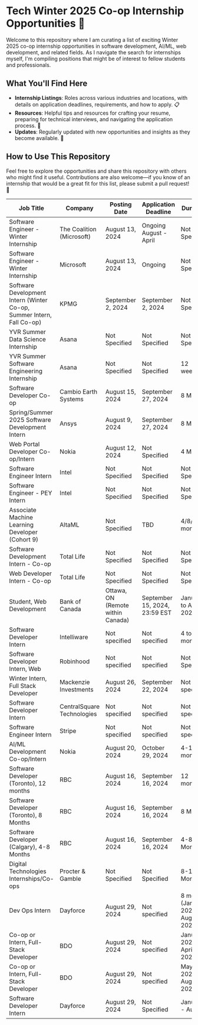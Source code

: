 # Tech Winter 2025 Co-op Internship Opportunities 🌟

Welcome to this repository where I am curating a list of exciting Winter 2025 co-op internship opportunities in software development, AI/ML, web development, and related fields. As I navigate the search for internships myself, I'm compiling positions that might be of interest to fellow students and professionals.

## What You'll Find Here

- **Internship Listings**: Roles across various industries and locations, with details on application deadlines, requirements, and how to apply. 📋
- **Resources**: Helpful tips and resources for crafting your resume, preparing for technical interviews, and navigating the application process. 📝
- **Updates**: Regularly updated with new opportunities and insights as they become available. 🔄

## How to Use This Repository

Feel free to explore the opportunities and share this repository with others who might find it useful. Contributions are also welcome—if you know of an internship that would be a great fit for this list, please submit a pull request! 🤝

| **Job Title**                                                         | **Company**                | **Posting Date**                  | **Application Deadline**      | **Duration**                          | **Application Link**                                                                                                                                                                                                                                                                                                                                                                                                                                                         |
| --------------------------------------------------------------------- | -------------------------- | --------------------------------- | ----------------------------- | ------------------------------------- | ---------------------------------------------------------------------------------------------------------------------------------------------------------------------------------------------------------------------------------------------------------------------------------------------------------------------------------------------------------------------------------------------------------------------------------------------------------------------------- |
| Software Engineer - Winter Internship                                 | The Coalition (Microsoft)  | August 13, 2024                   | Ongoing August - April        | Not Specified                         | [Apply Here](https://jobs.careers.microsoft.com/global/en/job/1750384/Software-Engineer---The-Coalition-Winter-Internship-Opportunities)                                                                                                                                                                                                                                                                                                                                     |
| Software Engineer - Winter Internship                                 | Microsoft                  | August 13, 2024                   | Ongoing                       | Not Specified                         | [Apply Here](https://jobs.careers.microsoft.com/global/en/job/1750386/Software-Engineer%3A-Internship-Opportunities%2C-Vancouver%2C-BC)                                                                                                                                                                                                                                                                                                                                      |
| Software Development Intern (Winter Co-op, Summer Intern, Fall Co-op) | KPMG                       | September 2, 2024                 | September 2, 2024             | Not Specified                         | [Apply Here](https://careers.kpmg.ca/jobs/24805)                                                                                                                                                                                                                                                                                                                                                                                                                             |
| YVR Summer Data Science Internship                                    | Asana                      | Not Specified                     | Not Specified                 | Not Specified                         | [Apply Here](https://asana.com/jobs/apply/6151419)                                                                                                                                                                                                                                                                                                                                                                                                                           |
| YVR Summer Software Engineering Internship                            | Asana                      | Not Specified                     | Not Specified                 | 12 weeks                              | [Apply Here](https://asana.com/jobs/apply/6151401)                                                                                                                                                                                                                                                                                                                                                                                                                           |
| Software Developer Co-op                                              | Cambio Earth Systems       | August 15, 2024                   | September 27, 2024            | 8 Months                              | [Apply Here](https://bgcengineering.bamboohr.com/careers/360)                                                                                                                                                                                                                                                                                                                                                                                                                |
| Spring/Summer 2025 Software Development Intern                        | Ansys                      | August 9, 2024                    | September 27, 2024            | 8 Months                              | [Apply Here](https://careers.ansys.com/job/Waterloo-SpringSummer-2025-Software-Development-Intern-%28Mechanical-or-Aerospace-BS%29-ON-N2J4G8/1178501500/?utm_source=LINKEDIN&utm_medium=referrer)                                                                                                                                                                                                                                                                            |
| Web Portal Developer Co-op/Intern                                     | Nokia                      | August 12, 2024                   | Not Specified                 | 4 Months                              | [Apply Here](https://fa-evmr-saasfaprod1.fa.ocs.oraclecloud.com/hcmUI/CandidateExperience/en/sites/CX_1/job/9923)                                                                                                                                                                                                                                                                                                                                                            |
| Software Engineer Intern                                              | Intel                      | Not Specified                     | Not Specified                 | Not Specified                         | [Apply Here](https://jobs.intel.com/en/job/toronto/software-engineer-intern/41147/68663864240)                                                                                                                                                                                                                                                                                                                                                                               |
| Software Engineer - PEY Intern                                        | Intel                      | Not Specified                     | Not Specified                 | Not Specified                         | [Apply Here](https://jobs.intel.com/en/job/toronto/software-engineer-pey-intern/41147/68663859792)                                                                                                                                                                                                                                                                                                                                                                           |
| Associate Machine Learning Developer (Cohort 9)                       | AltaML                     | Not Specified                     | TBD                           | 4/8/12 months                         | [Apply Here](https://jobs.lever.co/altaml/52a4423d-a749-4d58-9120-5384012cc543?lever-source=Indeed)                                                                                                                                                                                                                                                                                                                                                                          |
| Software Development Intern - Co-op                                   | Total Life                 | Not Specified                     | Not Specified                 | Not Specified                         | [Apply Here](https://total-life-inc-1.breezy.hr/p/66aa9dddc21c-software-development-intern-co-op-position?utm_medium=jobboard&utm_source=linkedin)                                                                                                                                                                                                                                                                                                                           |
| Web Developer Intern - Co-op                                          | Total Life                 | Not Specified                     | Not Specified                 | Not Specified                         | [Apply Here](https://total-life-inc-1.breezy.hr/p/3387659ac7cf-web-developer-intern-co-op-position?utm_medium=jobboard&utm_source=linkedin)                                                                                                                                                                                                                                                                                                                                  |
| Student, Web Development                                              | Bank of Canada             | Ottawa, ON (Remote within Canada) | September 15, 2024, 23:59 EST | January to April 2025                 | [Apply Here](https://careers.bankofcanada.ca/job/Ottawa-%28Downtown%29-Student%2C-Web-Development-ON/583855617/?utm_source=LINKEDIN&utm_medium=referrer&utm_medium=jobboard&utm_source=linkedin)                                                                                                                                                                                                                                                                             |
| Software Developer Intern                                             | Intelliware                | Not specified                     | Not specified                 | 4 to 16 months                        | [Apply Here](<https://jobs.lever.co/intelliware/24345432-7189-4849-a389-3bad4abde843?applicant_guid=15e1e550-66d5-4c5a-99d1-d691410dc48a&lever-origin=applied&lever-source%5B%5D=JobTarget%2CJobTarget%20Organic%20Sites%20Bundle&utm_source=JobTarget&utm_medium=JobTarget%20Organic%20Sites%20Bundle&utm_campaign=Software%20Developer%20Internship%20(24345432-7189-4849-a389-3bad4abde843)&_jtochash=rXLPWxU7domlRiJzduzqeG&_jtocprof=xd9_bYqnJy2vf2s4oUO8f7T-SGVXYVch>) |
| Software Developer Intern, Web                                        | Robinhood                  | Not specified                     | Not specified                 | Not Specified                         | [Apply Here](https://robinhood.com/careers)                                                                                                                                                                                                                                                                                                                                                                                                                                  |
| Winter Intern, Full Stack Developer                                   | Mackenzie Investments      | August 26, 2024                   | September 22, 2024            | Not specified                         | [Apply Here](https://careersen-mackenzieinvestments.icims.com/jobs/5293/winter-intern%2c-full-stack-developer/job)                                                                                                                                                                                                                                                                                                                                                           |
| Software Developer Intern                                             | CentralSquare Technologies | Not specified                     | Not specified                 | Not specified                         | [Apply Here](https://recruit.hirebridge.com/v3/careercenter/v2/details.aspx?jid=598017&cid=7724&locvalue=10511051&utm_medium=jobboard&utm_source=linkedin)                                                                                                                                                                                                                                                                                                                   |
| Software Engineer Intern                                              | Stripe                     | Not specified                     | Not specified                 | Not specified                         | [Apply Here](https://stripe.com/jobs/listing/software-engineer-intern/6172089?utm_medium=jobboard&gh_src=73vnei&utm_source=linkedin)                                                                                                                                                                                                                                                                                                                                         |
| AI/ML Development Co-op/Intern                                        | Nokia                      | August 20, 2024                   | October 29, 2024              | 4-16 months                           | [Apply Here](https://fa-evmr-saasfaprod1.fa.ocs.oraclecloud.com/hcmUI/CandidateExperience/en/sites/CX_1/job/9922?src=SNS-102&utm_medium=jobboard&utm_source=linkedin)                                                                                                                                                                                                                                                                                                        |
| Software Developer (Toronto), 12 months                               | RBC                        | August 16, 2024                   | September 16, 2024            | 12 months                             | [Apply Here](https://jobs.rbc.com/ca/en/job/RBCAA0088R0000096976EXTERNALENCA/2025-Winter-Student-Opportunities-Technology-Operations-Software-Developer-12-months?utm_source=LinkedIn&utm_medium=phenom-feeds&utm_campaign=rbc_linkedin&utm_medium=jobboard&utm_source=linkedin)                                                                                                                                                                                             |
| Software Developer (Toronto), 8 Months                                | RBC                        | August 16, 2024                   | September 16, 2024            | 8 Months                              | [Apply Here](https://jobs.rbc.com/ca/en/job/RBCAA0088R0000096973EXTERNALENCA/2025-Winter-Student-Opportunities-Technology-Operations-Software-Developer-8-Months?utm_source=LinkedIn&utm_medium=phenom-feeds&utm_campaign=rbc_linkedin&utm_medium=jobboard&utm_source=linkedin)                                                                                                                                                                                              |
| Software Developer (Calgary), 4-8 Months                              | RBC                        | August 16, 2024                   | September 16, 2024            | 4-8 Months                            | [Apply Here](https://jobs.rbc.com/ca/en/job/RBCAA0088R0000096974EXTERNALENCA/2025-Winter-Student-Opportunities-Technology-Operations-Software-Developer-Calgary-4-8-Months?utm_source=LinkedIn&utm_medium=phenom-feeds&utm_campaign=rbc_linkedin&utm_medium=jobboard&utm_source=linkedin)                                                                                                                                                                                    |
| Digital Technologies Internships/Co-ops                               | Procter & Gamble           | Not Specified                     | Not Specified                 | 8-12 Months                           | [Apply Here](https://www.pgcareers.com/global/en/job/R000113365/DIGITAL-TECHNOLOGIES-INTERNSHIP-CO-OP-JAN-OR-MAY-2025-START----STAGE-COOP-EN-TECHNOLOGIES-NUM%25C3%2589RIQUES-DATES-DE-D%25C3%2589BUT-EN-JANVIER-OU-MAI-2025?utm_medium=jobboard&source=RS_LINKEDIN&utm_source=linkedin)                                                                                                                                                                                     |
| Dev Ops Intern                                                        | Dayforce                   | August 29, 2024                   | Not specified                 | 8 months (January 2025 – August 2025) | [Apply Here](https://jobs.dayforcehcm.com/en-US/mydayforce/alljobs/jobs/73730?src=LinkedIn)                                                                                                                                                                                                                                                                                                                                                                                  |
| Co-op or Intern, Full-Stack Developer                                 | BDO                        | August 29, 2024                   | Not specified                 | January 2025 – April 2025             | [Apply Here](https://bdo.wd3.myworkdayjobs.com/en-US/BDO/job/Oakville/Co-op-or-Intern--Full-Stack-Developer--January-2025-_JR3374)                                                                                                                                                                                                                                                                                                                                           |
| Co-op or Intern, Full-Stack Developer                                 | BDO                        | August 29, 2024                   | Not specified                 | May 2025 – August 2025                | [Apply Here](https://bdo.wd3.myworkdayjobs.com/en-US/BDO/job/Oakville/Co-op-or-Intern--Full-Stack-Developer--May-2025-_JR3375)                                                                                                                                                                                                                                                                                                                                               |
| Software Developer Intern                                             | Dayforce                   | August 29, 2024                   | Not Specified                 | January - August                      | [Apply Here](https://jobs.dayforcehcm.com/en-US/mydayforce/alljobs/jobs/73622?utm_source=www.interninsider.me&utm_medium=referral&utm_campaign=new-tech-internships-in-canada-snowflake-rakuten-dayforce-more)                                                                                                                                                                                                                                                               |

